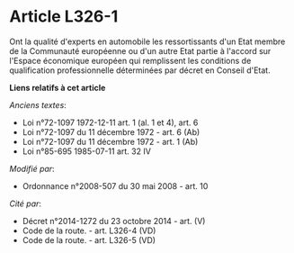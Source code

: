 # Article L326-1

Ont la qualité d'experts en automobile les ressortissants d'un Etat membre de la Communauté européenne ou d'un autre Etat
partie à l'accord sur l'Espace économique européen qui remplissent les conditions de qualification professionnelle
déterminées par décret en Conseil d'Etat.

**Liens relatifs à cet article**

_Anciens textes_:

  - Loi n°72-1097 1972-12-11 art. 1 (al. 1 et 4), art. 6
  - Loi n°72-1097 du 11 décembre 1972 - art. 6 (Ab)
  - Loi n°72-1097 du 11 décembre 1972 - art. 1 (Ab)
  - Loi n°85-695 1985-07-11 art. 32 IV

_Modifié par_:

  - Ordonnance n°2008-507 du 30 mai 2008 - art. 10

_Cité par_:

  - Décret n°2014-1272 du 23 octobre 2014 - art. (V)
  - Code de la route. - art. L326-4 (VD)
  - Code de la route. - art. L326-5 (VD)
